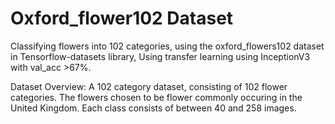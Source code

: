 # Oxford_flower102 Dataset
Classifying flowers into 102 categories, using the oxford_flowers102 dataset in Tensorflow-datasets library, Using transfer learning using InceptionV3 with val_acc >67%.

Dataset Overview:
A 102 category dataset, consisting of 102 flower categories. The flowers chosen to be flower commonly occuring in the United Kingdom. Each class consists of between 40 and 258 images.
